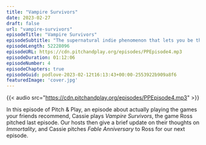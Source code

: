 ```yaml
---
title: "Vampire Survivors"
date: 2023-02-27
draft: false
url: "vampire-survivors"
episodeTitle: "Vampire Survivors"
episodeSubtitle: "The supernatural indie phenomenon that lets you be the bullet hell!"
episodeLength: 52228096
episodeURL: https://cdn.pitchandplay.org/episodes/PPEpisode4.mp3
episodeDuration: 01:12:06
episodeNumber: 4
episodeChapters: true
episodeGuid: podlove-2023-02-12t16:13:43+00:00-2553922b909a8f6
featuredImage: 'cover.jpg'
---
```


{{< audio src="https://cdn.pitchandplay.org/episodes/PPEpisode4.mp3" >}}

In this episode of Pitch & Play, an episode about actually playing the games your friends recommend, Cassie plays *Vampire Survivors*, the game Ross pitched last episode. Our hosts then give a brief update on their thoughts on *Immortality*, and Cassie pitches *Fable Anniversary* to Ross for our next episode.